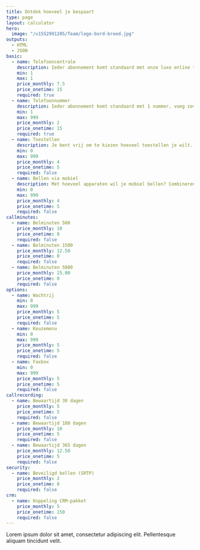 ```yaml
---
title: Ontdek hoeveel je bespaart
type: page
layout: calculator
hero:
  image: "/v1552991205/Team/logo-bord-breed.jpg"
outputs:
  - HTML
  - JSON
basic:
  - name: Telefooncentrale
    description: Ieder abonnement komt standaard met onze luxe online telefooncentrale
    min: 1
    max: 1
    price_monthly: 7.5
    price_onetime: 15
    required: true
  - name: Telefoonnummer
    description: Ieder abonnement komt standaard met 1 nummer, voeg zoveel extra numers toe als je wilt.
    min: 1
    max: 999
    price_monthly: 2
    price_onetime: 15
    required: true
  - name: Toestellen
    description: Je bent vrij om te kiezen hoeveel toestellen je wilt. Liever enkel via mobiel bellen? Geen probleem.
    min: 0
    max: 999
    price_monthly: 4
    price_onetime: 5
    required: false
  - name: Bellen via mobiel
    description: Met hoeveel apparaten wil je mobiel bellen? Combineren met vaste toestellen is ook mogelijk.
    min: 0
    max: 999
    price_monthly: 4
    price_onetime: 5
    required: false
callminutes:
  - name: Belminuten 500
    price_monthly: 10
    price_onetime: 0
    required: false
  - name: Belminuten 1500
    price_monthly: 12.50
    price_onetime: 0
    required: false
  - name: Belminuten 5000
    price_monthly: 25.00
    price_onetime: 0
    required: false
options:
  - name: Wachtrij
    min: 0
    max: 999
    price_monthly: 5
    price_onetime: 5
    required: false
  - name: Keuzemenu
    min: 0
    max: 999
    price_monthly: 5
    price_onetime: 5
    required: false
  - name: Faxbox
    min: 0
    max: 999
    price_monthly: 5
    price_onetime: 5
    required: false
callrecording:
  - name: Bewaartijd 30 dagen
    price_monthly: 5
    price_onetime: 5
    required: false
  - name: Bewaartijd 180 dagen
    price_monthly: 10
    price_onetime: 5
    required: false
  - name: Bewaartijd 365 dagen
    price_monthly: 12.50
    price_onetime: 5
    required: false
security:
  - name: Beveiligd bellen (SRTP)
    price_monthly: 2
    price_onetime: 0
    required: false
crm:
  - name: Koppeling CRM-pakket
    price_monthly: 5
    price_onetime: 150
    required: false
---
```


Lorem ipsum dolor sit amet, consectetur adipiscing elit. Pellentesque aliquam tincidunt velit.
